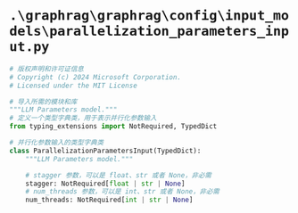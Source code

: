 # `.\graphrag\graphrag\config\input_models\parallelization_parameters_input.py`

```py
# 版权声明和许可证信息
# Copyright (c) 2024 Microsoft Corporation.
# Licensed under the MIT License

# 导入所需的模块和库
"""LLM Parameters model."""
# 定义一个类型字典类，用于表示并行化参数输入
from typing_extensions import NotRequired, TypedDict

# 并行化参数输入的类型字典类
class ParallelizationParametersInput(TypedDict):
    """LLM Parameters model."""

    # stagger 参数，可以是 float、str 或者 None，非必需
    stagger: NotRequired[float | str | None]
    # num_threads 参数，可以是 int、str 或者 None，非必需
    num_threads: NotRequired[int | str | None]
```